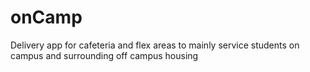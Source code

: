 # onCamp
Delivery app for cafeteria and flex areas to mainly service students on campus and surrounding off campus housing
